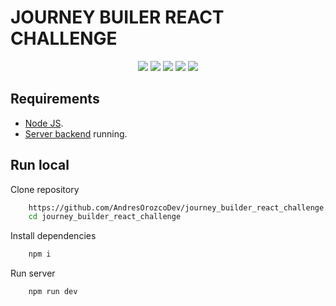 # JOURNEY BUILER REACT CHALLENGE

<p align="center">
    <img src="https://img.shields.io/badge/React-%2320232a.svg?logo=react&logoColor=%2361DAFB" />
    <img src="https://img.shields.io/badge/Node.js-6DA55F?logo=node.js&logoColor=white" />
    <img src="https://img.shields.io/badge/Vite-646CFF?logo=vite&logoColor=white" />
    <img src="https://img.shields.io/badge/Tailwind_CSS-38B2AC?logo=tailwind-css&logoColor=white" />
    <img src="https://img.shields.io/badge/TypeScript-007ACC?logo=typescript&logoColor=white" />
</p>

## Requirements

- [Node JS](https://nodejs.org/es).
- [Server backend]() running.

## Run local

Clone repository
```bash
    https://github.com/AndresOrozcoDev/journey_builder_react_challenge.git
    cd journey_builder_react_challenge
```

Install dependencies
```bash
    npm i
```

Run server
```bash
    npm run dev
```